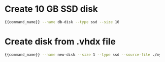 # Create 10 GB SSD disk

```bash
{{command_name}} --name db-disk --type ssd --size 10
```

# Create disk from .vhdx file

```bash
{{command_name}} --name new-disk --size 1 --type ssd --source-file ./my-disk.vhdx
```
